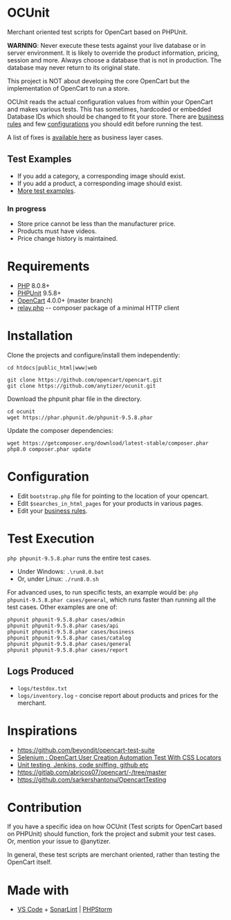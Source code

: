 # OCUnit

Merchant oriented test scripts for OpenCart based on PHPUnit.

__WARNING__: Never execute these tests against your live database or in server environment. It is likely to override the product information, pricing, session and more.
Always choose a database that is not in production. The database may never return to its original state.

This project is NOT about developing the core OpenCart but the implementation of OpenCart to run a store.

OCUnit reads the actual configuration values from within your OpenCart and makes various tests.
This has sometimes, hardcoded or embedded Database IDs which should be changed to fit your store.
There are [business rules](library/class.BusinessRules.inc.php) and few [configurations](bootstrap.php) you should edit before running the test.

A list of fixes is [available here](cases/business/) as business layer cases.


## Test Examples

* If you add a category, a corresponding image should exist.
* If you add a product, a corresponding image should exist.
* [More test examples](logs/testdox.txt).


### In progress

* Store price cannot be less than the manufacturer price.
* Products must have videos.
* Price change history is maintained.


# Requirements

* [PHP](https://www.php.net/) 8.0.8+
* [PHPUnit](https://phpunit.de/) 9.5.8+
* [OpenCart](https://github.com/opencart/opencart) 4.0.0+ (master branch)
* [relay.php](https://packagist.org/packages/anytizer/relay.php) -- composer package of a minimal HTTP client


# Installation

Clone the projects and configure/install them independently:

    cd htdocs|public_html|www|web

    git clone https://github.com/opencart/opencart.git
    git clone https://github.com/anytizer/ocunit.git


Download the phpunit phar file in the directory.

    cd ocunit
    wget https://phar.phpunit.de/phpunit-9.5.8.phar


Update the composer dependencies:

    wget https://getcomposer.org/download/latest-stable/composer.phar
    php8.0 composer.phar update


# Configuration

* Edit `bootstrap.php` file for pointing to the location of your opencart.
* Edit `$searches_in_html_pages` for your products in various pages.
* Edit your [business rules](library/class.BusinessRules.inc.php).


# Test Execution

`php phpunit-9.5.8.phar` runs the entire test cases.

* Under Windows: `.\run8.0.bat`
* Or, under Linux: `./run8.0.sh`

For advanced uses, to run specific tests, an example would be: `php phpunit-9.5.8.phar cases/general`, which runs faster than running all the test cases.
Other examples are one of:

    phpunit phpunit-9.5.8.phar cases/admin
    phpunit phpunit-9.5.8.phar cases/api
    phpunit phpunit-9.5.8.phar cases/business
    phpunit phpunit-9.5.8.phar cases/catalog
    phpunit phpunit-9.5.8.phar cases/general
    phpunit phpunit-9.5.8.phar cases/report


## Logs Produced

* `logs/testdox.txt`
* `logs/inventory.log` - concise report about products and prices for the merchant.


# Inspirations

* https://github.com/beyondit/opencart-test-suite
* [Selenium : OpenCart User Creation Automation Test With CSS Locators](https://www.youtube.com/watch?v=DEwzzZfMYwM)
* [Unit testing, Jenkins, code sniffing, github etc](https://forum.opencart.com/viewtopic.php?t=124532)
* https://gitlab.com/abricos07/opencart/-/tree/master
* https://github.com/sarkershantonu/OpencartTesting


# Contribution

If you have a specific idea on how OCUnit (Test scripts for OpenCart based on PHPUnit) should function, fork the project and submit your test cases.
Or, mention your issue to @anytizer.

In general, these test scripts are merchant oriented, rather than testing the OpenCart itself.


# Made with

* [VS Code](https://code.visualstudio.com/download) + [SonarLint](https://www.sonarlint.org/) | [PHPStorm](https://www.jetbrains.com/phpstorm/?from=anytizer)

